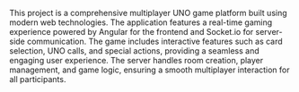 This project is a comprehensive multiplayer UNO game platform built using modern web technologies. The application features a real-time gaming experience powered by Angular for the frontend and Socket.io for server-side communication. The game includes interactive features such as card selection, UNO calls, and special actions, providing a seamless and engaging user experience. The server handles room creation, player management, and game logic, ensuring a smooth multiplayer interaction for all participants.

